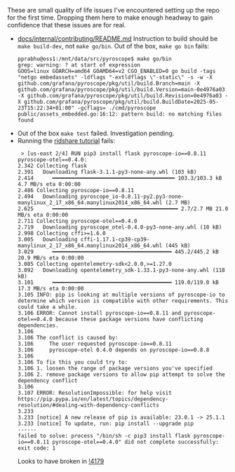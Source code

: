 These are small quality of life issues I've encountered setting up the repo for the first time.
Dropping them here to make enough headway to gain confidence that these issues are for real.

- [docs/internal/contributing/README.md](docs/internal/contributing/README.md) Instruction to build should be `make build-dev`, not `make go/bin`.
  Out of the box, `make go bin` fails:
  ```
  pprabhu@oss1:/mnt/data/src/pyroscope$ make go/bin
  grep: warning: ? at start of expression
  GOOS=linux GOARCH=amd64 GOAMD64=v2 CGO_ENABLED=0 go build -tags "netgo embedassets" -ldflags "-extldflags \"-static\" -s -w -X github.com/grafana/pyroscope/pkg/util/build.Branch=main -X github.com/grafana/pyroscope/pkg/util/build.Version=main-0e4976a03 -X github.com/grafana/pyroscope/pkg/util/build.Revision=0e4976a03 -X github.com/grafana/pyroscope/pkg/util/build.BuildDate=2025-05-23T15:22:34+01:00" -gcflags= ./cmd/pyroscope
  public/assets_embedded.go:16:12: pattern build: no matching files found
  ```
- Out of the box `make test` failed. Investigation pending.
- Running the [ridshare tutorial](https://grafana.com/docs/pyroscope/latest/get-started/ride-share-tutorial/) fails:
  ```
   > [us-east 2/4] RUN pip3 install flask pyroscope-io==0.8.11 pyroscope-otel==0.4.0:                                                                                             
  2.342 Collecting flask                                                                                                                                                          
  2.391   Downloading flask-3.1.1-py3-none-any.whl (103 kB)                                                                                                                       
  2.414      ━━━━━━━━━━━━━━━━━━━━━━━━━━━━━━━━━━━━━━━ 103.3/103.3 kB 4.7 MB/s eta 0:00:00
  2.486 Collecting pyroscope-io==0.8.11
  2.494   Downloading pyroscope_io-0.8.11-py2.py3-none-manylinux_2_17_x86_64.manylinux2014_x86_64.whl (2.7 MB)
  2.625      ━━━━━━━━━━━━━━━━━━━━━━━━━━━━━━━━━━━━━━━━ 2.7/2.7 MB 21.0 MB/s eta 0:00:00
  2.711 Collecting pyroscope-otel==0.4.0
  2.719   Downloading pyroscope_otel-0.4.0-py3-none-any.whl (10 kB)
  2.998 Collecting cffi>=1.6.0
  3.005   Downloading cffi-1.17.1-cp39-cp39-manylinux_2_17_x86_64.manylinux2014_x86_64.whl (445 kB)
  3.029      ━━━━━━━━━━━━━━━━━━━━━━━━━━━━━━━━━━━━━━ 445.2/445.2 kB 20.9 MB/s eta 0:00:00
  3.085 Collecting opentelemetry-sdk<2.0.0,>=1.27.0
  3.092   Downloading opentelemetry_sdk-1.33.1-py3-none-any.whl (118 kB)
  3.101      ━━━━━━━━━━━━━━━━━━━━━━━━━━━━━━━━━━━━━━ 119.0/119.0 kB 17.3 MB/s eta 0:00:00
  3.105 INFO: pip is looking at multiple versions of pyroscope-io to determine which version is compatible with other requirements. This could take a while.
  3.106 ERROR: Cannot install pyroscope-io==0.8.11 and pyroscope-otel==0.4.0 because these package versions have conflicting dependencies.
  3.106 
  3.106 The conflict is caused by:
  3.106     The user requested pyroscope-io==0.8.11
  3.106     pyroscope-otel 0.4.0 depends on pyroscope-io==0.8.8
  3.106 
  3.106 To fix this you could try to:
  3.106 1. loosen the range of package versions you've specified
  3.106 2. remove package versions to allow pip attempt to solve the dependency conflict
  3.106 
  3.107 ERROR: ResolutionImpossible: for help visit https://pip.pypa.io/en/latest/topics/dependency-resolution/#dealing-with-dependency-conflicts
  3.233 
  3.233 [notice] A new release of pip is available: 23.0.1 -> 25.1.1
  3.233 [notice] To update, run: pip install --upgrade pip
  ------
  failed to solve: process "/bin/sh -c pip3 install flask pyroscope-io==0.8.11 pyroscope-otel==0.4.0" did not complete successfully: exit code: 1
  ```
  Looks to have broken in [!4179](https://github.com/grafana/pyroscope/pull/4179)
